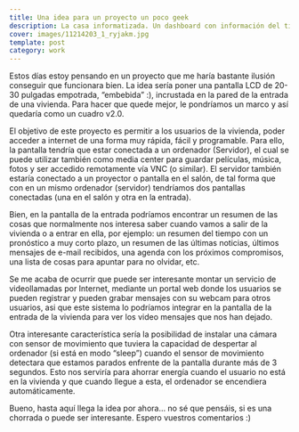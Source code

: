 ```yaml
---
title: Una idea para un proyecto un poco geek
description: La casa informatizada. Un dashboard con información del tiempo y tareas en el espejo de la entrada
cover: images/11214203_1_ryjakm.jpg
template: post
category: work
---
```


Estos días estoy pensando en un proyecto que me haría bastante ilusión conseguir que funcionara bien. La idea sería poner una pantalla LCD de 20-30 pulgadas empotrada, “embebida” :), incrustada en la pared de la entrada de una vivienda. Para hacer que quede mejor, le pondríamos un marco y así quedaría como un cuadro v2.0.

El objetivo de este proyecto es permitir a los usuarios de la vivienda, poder acceder a internet de una forma muy rápida, fácil y programable. Para ello, la pantalla tendría que estar conectada a un ordenador (Servidor), el cual se puede utilizar también como media center para guardar películas, música, fotos y ser accedido remotamente vía VNC (o similar). El servidor también estaría conectado a un proyector o pantalla en el salón, de tal forma que con en un mismo ordenador (servidor) tendríamos dos pantallas conectadas (una en el salón y otra en la entrada).

Bien, en la pantalla de la entrada podríamos encontrar un resumen de las cosas que normalmente nos interesa saber cuando vamos a salir de la vivienda o a entrar en ella, por ejemplo: un resumen del tiempo con un pronóstico a muy corto plazo, un resumen de las últimas noticias, últimos mensajes de e-mail recibidos, una agenda con los próximos compromisos, una lista de cosas para apuntar para no olvidar, etc.

Se me acaba de ocurrir que puede ser interesante montar un servicio de videollamadas por Internet, mediante un portal web donde los usuarios se pueden registrar y pueden grabar mensajes con su webcam para otros usuarios, asi que este sistema lo podríamos integrar en la pantalla de la entrada de la vivienda para ver los video mensajes que nos han dejado.

Otra interesante característica sería la posibilidad de instalar una cámara con sensor de movimiento que tuviera la capacidad de despertar al ordenador (si está en modo “sleep”) cuando el sensor de movimiento detectara que estamos parados enfrente de la pantalla durante más de 3 segundos. Esto nos serviría para ahorrar energía cuando el usuario no está en la vivienda y que cuando llegue a esta, el ordenador se encendiera automáticamente.

Bueno, hasta aquí llega la idea por ahora… no sé que pensáis, si es una chorrada o puede ser interesante. Espero vuestros comentarios :)
